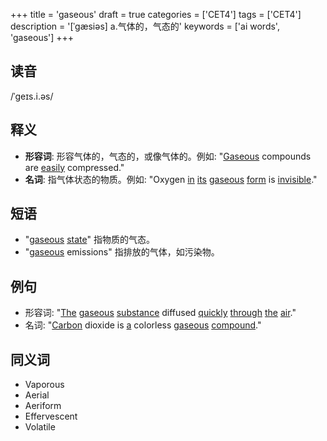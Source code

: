 +++
title = 'gaseous'
draft = true
categories = ['CET4']
tags = ['CET4']
description = '[ˈgæsiəs] a.气体的，气态的'
keywords = ['ai words', 'gaseous']
+++

## 读音
/ˈɡeɪs.i.əs/

## 释义
- **形容词**: 形容气体的，气态的，或像气体的。例如: "[Gaseous](/zh/post/gaseous/) compounds are [easily](/zh/post/easily/) compressed."
- **名词**: 指气体状态的物质。例如: "Oxygen [in](/zh/post/in/) [its](/zh/post/its/) [gaseous](/zh/post/gaseous/) [form](/zh/post/form/) is [invisible](/zh/post/invisible/)."

## 短语
- "[gaseous](/zh/post/gaseous/) [state](/zh/post/state/)" 指物质的气态。
- "[gaseous](/zh/post/gaseous/) emissions" 指排放的气体，如污染物。

## 例句
- 形容词: "[The](/zh/post/the/) [gaseous](/zh/post/gaseous/) [substance](/zh/post/substance/) diffused [quickly](/zh/post/quickly/) [through](/zh/post/through/) [the](/zh/post/the/) [air](/zh/post/air/)."
- 名词: "[Carbon](/zh/post/carbon/) dioxide is [a](/zh/post/a/) colorless [gaseous](/zh/post/gaseous/) [compound](/zh/post/compound/)."

## 同义词
- Vaporous
- Aerial
- Aeriform
- Effervescent
- Volatile
